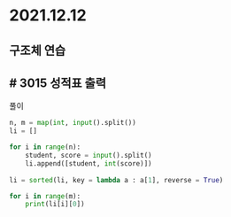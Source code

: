 # 2021.12.12

## 구조체 연습

## # 3015 성적표 출력



풀이

```python
n, m = map(int, input().split())
li = []

for i in range(n):
    student, score = input().split()
    li.append([student, int(score)])
    
li = sorted(li, key = lambda a : a[1], reverse = True)

for i in range(m):
    print(li[i][0])
```

